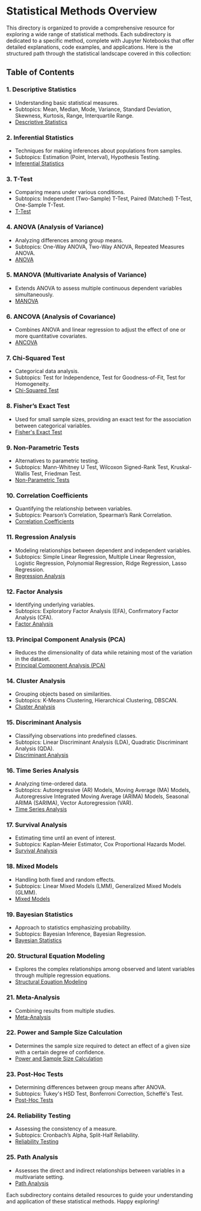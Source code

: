 # Statistical Methods Overview

This directory is organized to provide a comprehensive resource for exploring a wide range of statistical methods. Each subdirectory is dedicated to a specific method, complete with Jupyter Notebooks that offer detailed explanations, code examples, and applications. Here is the structured path through the statistical landscape covered in this collection:

## Table of Contents

### 1. **Descriptive Statistics**
   - Understanding basic statistical measures.
   - Subtopics: Mean, Median, Mode, Variance, Standard Deviation, Skewness, Kurtosis, Range, Interquartile Range.
   - [Descriptive Statistics](./descriptive_statistics/)

### 2. **Inferential Statistics**
   - Techniques for making inferences about populations from samples.
   - Subtopics: Estimation (Point, Interval), Hypothesis Testing.
   - [Inferential Statistics](./inferential_statistics/)

### 3. **T-Test**
   - Comparing means under various conditions.
   - Subtopics: Independent (Two-Sample) T-Test, Paired (Matched) T-Test, One-Sample T-Test.
   - [T-Test](./t_test/)

### 4. **ANOVA (Analysis of Variance)**
   - Analyzing differences among group means.
   - Subtopics: One-Way ANOVA, Two-Way ANOVA, Repeated Measures ANOVA.
   - [ANOVA](./anova)

### 5. **MANOVA (Multivariate Analysis of Variance)**
   - Extends ANOVA to assess multiple continuous dependent variables simultaneously.
   - [MANOVA](./manova)

### 6. **ANCOVA (Analysis of Covariance)**
   - Combines ANOVA and linear regression to adjust the effect of one or more quantitative covariates.
   - [ANCOVA](./ancova)

### 7. **Chi-Squared Test**
   - Categorical data analysis.
   - Subtopics: Test for Independence, Test for Goodness-of-Fit, Test for Homogeneity.
   - [Chi-Squared Test](./chi_squared_test)

### 8. **Fisher’s Exact Test**
   - Used for small sample sizes, providing an exact test for the association between categorical variables.
   - [Fisher's Exact Test](./fishers_exact_test)

### 9. **Non-Parametric Tests**
   - Alternatives to parametric testing.
   - Subtopics: Mann-Whitney U Test, Wilcoxon Signed-Rank Test, Kruskal-Wallis Test, Friedman Test.
   - [Non-Parametric Tests](./non_parametric_tests)

### 10. **Correlation Coefficients**
   - Quantifying the relationship between variables.
   - Subtopics: Pearson’s Correlation, Spearman’s Rank Correlation.
   - [Correlation Coefficients](./correlation_coefficients)

### 11. **Regression Analysis**
   - Modeling relationships between dependent and independent variables.
   - Subtopics: Simple Linear Regression, Multiple Linear Regression, Logistic Regression, Polynomial Regression, Ridge Regression, Lasso Regression.
   - [Regression Analysis](./regression_analysis)

### 12. **Factor Analysis**
   - Identifying underlying variables.
   - Subtopics: Exploratory Factor Analysis (EFA), Confirmatory Factor Analysis (CFA).
   - [Factor Analysis](./factor_analysis)

### 13. **Principal Component Analysis (PCA)**
   - Reduces the dimensionality of data while retaining most of the variation in the dataset.
   - [Principal Component Analysis (PCA)](./principal_component_analysis_pca)

### 14. **Cluster Analysis**
   - Grouping objects based on similarities.
   - Subtopics: K-Means Clustering, Hierarchical Clustering, DBSCAN.
   - [Cluster Analysis](./cluster_analysis)

### 15. **Discriminant Analysis**
   - Classifying observations into predefined classes.
   - Subtopics: Linear Discriminant Analysis (LDA), Quadratic Discriminant Analysis (QDA).
   - [Discriminant Analysis](./discriminant_analysis)

### 16. **Time Series Analysis**
   - Analyzing time-ordered data.
   - Subtopics: Autoregressive (AR) Models, Moving Average (MA) Models, Autoregressive Integrated Moving Average (ARIMA) Models, Seasonal ARIMA (SARIMA), Vector Autoregression (VAR).
   - [Time Series Analysis](./time_series_analysis)

### 17. **Survival Analysis**
   - Estimating time until an event of interest.
   - Subtopics: Kaplan-Meier Estimator, Cox Proportional Hazards Model.
   - [Survival Analysis](./survival_analysis)

### 18. **Mixed Models**
   - Handling both fixed and random effects.
   - Subtopics: Linear Mixed Models (LMM), Generalized Mixed Models (GLMM).
   - [Mixed Models](./mixed_models)

### 19. **Bayesian Statistics**
   - Approach to statistics emphasizing probability.
   - Subtopics: Bayesian Inference, Bayesian Regression.
   - [Bayesian Statistics](./bayesian_statistics)

### 20. **Structural Equation Modeling**
   - Explores the complex relationships among observed and latent variables through multiple regression equations.
   - [Structural Equation Modeling](./structural_equation_modeling)

### 21. **Meta-Analysis**
   - Combining results from multiple studies.
   - [Meta-Analysis](./meta_analysis)

### 22. **Power and Sample Size Calculation**
   - Determines the sample size required to detect an effect of a given size with a certain degree of confidence.
   - [Power and Sample Size Calculation](./power_and_sample_size_calculation)

### 23. **Post-Hoc Tests**
   - Determining differences between group means after ANOVA.
   - Subtopics: Tukey's HSD Test, Bonferroni Correction, Scheffé's Test.
   - [Post-Hoc Tests](./post_hoc_tests)

### 24. **Reliability Testing**
   - Assessing the consistency of a measure.
   - Subtopics: Cronbach’s Alpha, Split-Half Reliability.
   - [Reliability Testing](./reliability_testing)

### 25. **Path Analysis**
   - Assesses the direct and indirect relationships between variables in a multivariate setting.
   - [Path Analysis](./path_analysis)

Each subdirectory contains detailed resources to guide your understanding and application of these statistical methods. Happy exploring!
